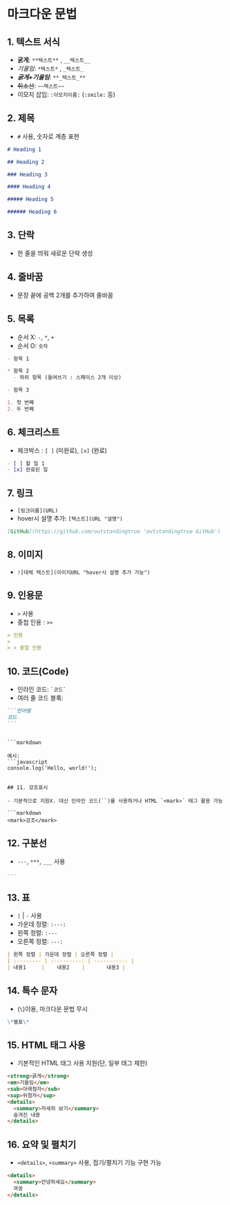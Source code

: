 # 마크다운 문법

## 1. 텍스트 서식

- **굵게**: `**텍스트**` , `__텍스트__`
- _기울임_: `*텍스트*` , `_텍스트_`
- **_굵게+기울임_**: `**_텍스트_**`
- ~~취소선~~: `~~텍스트~~`
- 이모지 삽입: `:이모지이름:` (`:smile:` 등)

## 2. 제목

- `#` 사용, 숫자로 계층 표현

```markdown
# Heading 1

## Heading 2

### Heading 3

#### Heading 4

##### Heading 5

###### Heading 6
```

## 3. 단락

- 한 줄을 띄워 새로운 단락 생성

## 4. 줄바꿈

- 문장 끝에 공백 2개를 추가하여 줄바꿈

## 5. 목록

- 순서 X: `-`, `*`, `+`
- 순서 O: `숫자`

```markdown
- 항목 1

* 항목 2
  - 하위 항목 (들여쓰기 : 스페이스 2개 이상)

- 항목 3

1. 첫 번째
2. 두 번째
```

## 6. 체크리스트

- 체크박스 : `[ ]` (미완료), `[x]` (완료)

```markdown
- [ ] 할 일 1
- [x] 완료된 일
```

## 7. 링크

- `[링크이름](URL)`
- hover시 설명 추가: `[텍스트](URL "설명")`

```markdown
[GitHub](https://github.com/outstandingtrue 'outstandingtrue GitHub')
```

## 8. 이미지

- `![대체 텍스트](이미지URL "hover시 설명 추가 가능")`

## 9. 인용문

- `>` 사용
- 중첩 인용 : `>>`

```markdown
> 인용
>
> > 중첩 인용
```

## 10. 코드(Code)

- 인라인 코드: `` `코드` ``
- 여러 줄 코드 블록:

````markdown
```언어명
코드
```
````

````

```markdown

예시:
```javascript
console.log('Hello, world!');
````

````

## 11. 강조표시

- 기본적으로 지원X. 대신 인라인 코드(``)를 사용하거나 HTML `<mark>` 태그 활용 가능

```markdown
<mark>강조</mark>
````

## 12. 구분선

- `---`, `***`, `___` 사용

```markdown
---
```

## 13. 표

- `|` | `-` 사용
- 가운데 정렬: `:---:`
- 왼쪽 정렬: `:---`
- 오른쪽 정렬: `---:`

```markdown
| 왼쪽 정렬 | 가운데 정렬 | 오른쪽 정렬 |
| :-------- | :---------: | ----------: |
| 내용1     |    내용2    |       내용3 |
```

## 14. 특수 문자

- (`\`)이용, 마크다운 문법 무시

```markdown
\*별표\*
```

## 15. HTML 태그 사용

- 기본적인 HTML 태그 사용 지원(단, 일부 태그 제한)

```html
<strong>굵게</strong>
<em>기울임</em>
<sub>아래첨자</sub>
<sup>위첨자</sup>
<details>
  <summary>자세히 보기</summary>
  숨겨진 내용
</details>
```

## 16. 요약 및 펼치기

- `<details>`, `<summary>` 사용, 접기/펼치기 기능 구현 가능

```markdown
<details>
  <summary>안녕하세요</summary>
  까꿍
</details>
```
